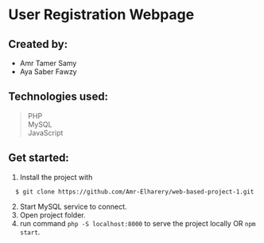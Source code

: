 # User Registration Webpage

## Created by: 
  - Amr Tamer Samy
  - Aya Saber Fawzy

## Technologies used:
  > PHP \
    MySQL \
    JavaScript

## Get started:
  1. Install the project with
  ```
    $ git clone https://github.com/Amr-Elharery/web-based-project-1.git
  ```
  2. Start MySQL service to connect.
  3. Open project folder.
  4. run command `php -S localhost:8000` to serve the project locally OR `npm start`.